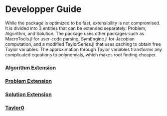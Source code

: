# Developper Guide

While the package is optimized to be fast, extensibility is not compromised. It is divided into 3 entities that can be extended separately: Problem, Algorithm, and Solution. The package uses other packages such as MacroTools.jl for user-code parsing, SymEngine.jl for Jacobian computation, and a modified TaylorSeries.jl that uses caching to obtain free Taylor variables. The approximation through Taylor variables transforms any complicated equations to polynomials, which makes root finding cheaper.


### [Algorithm Extension ](@ref)
### [Problem Extension](@ref)
### [Solution Extension](@ref)
### [Taylor0 ](@ref)



